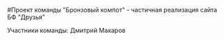 #Проект команды "Бронзовый компот" - частичная реализация сайта БФ "Друзья"

Участники команды:
Дмитрий Макаров






